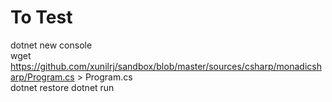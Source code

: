 # To Test

dotnet new console  
wget https://github.com/xunilrj/sandbox/blob/master/sources/csharp/monadicsharp/Program.cs > Program.cs  
dotnet restore
dotnet run  
